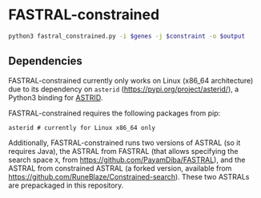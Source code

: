 FASTRAL-constrained
=========================

```bash
python3 fastral_constrained.py -i $genes -j $constraint -o $output 
```

## Dependencies

FASTRAL-constrained currently only works on Linux (x86_64 architecture) due
to its dependency on `asterid` (https://pypi.org/project/asterid/), a Python3 binding for [ASTRID](https://github.com/pranjalv123/ASTRID).

FASTRAL-constrained requires the following packages from pip:

```python3
asterid # currently for Linux x86_64 only
```

Additionally, FASTRAL-constrained runs two versions of ASTRAL (so it requires Java),
the ASTRAL from FASTRAL (that allows specifying the search space `X`, from https://github.com/PayamDiba/FASTRAL), and the ASTRAL
from constrained ASTRAL (a forked version, available from https://github.com/RuneBlaze/Constrained-search).
These two ASTRALs are prepackaged in this repository.